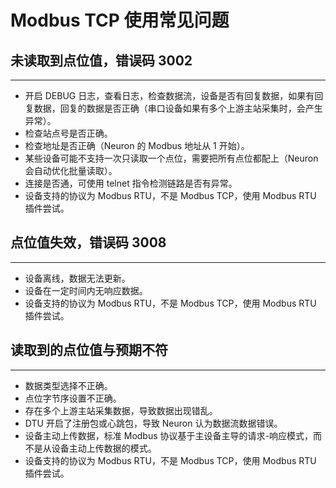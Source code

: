 # Modbus TCP 使用常见问题

## 未读取到点位值，错误码 3002
---
* 开启 DEBUG 日志，查看日志，检查数据流，设备是否有回复数据，如果有回复数据，回复的数据是否正确（串口设备如果有多个上游主站采集时，会产生异常）。
* 检查站点号是否正确。
* 检查地址是否正确（Neuron 的 Modbus 地址从 1 开始）。
* 某些设备可能不支持一次只读取一个点位，需要把所有点位都配上（Neuron 会自动优化批量读取）。
* 连接是否通，可使用 telnet 指令检测链路是否有异常。
* 设备支持的协议为 Modbus RTU，不是 Modbus TCP，使用 Modbus RTU 插件尝试。

## 点位值失效，错误码 3008
---
* 设备离线，数据无法更新。
* 设备在一定时间内无响应数据。
* 设备支持的协议为 Modbus RTU，不是 Modbus TCP，使用 Modbus RTU 插件尝试。

## 读取到的点位值与预期不符
---
* 数据类型选择不正确。
* 点位字节序设置不正确。
* 存在多个上游主站采集数据，导致数据出现错乱。
* DTU 开启了注册包或心跳包，导致 Neuron 认为数据流数据错误。
* 设备主动上传数据，标准 Modbus 协议基于主设备主导的请求-响应模式，而不是从设备主动上传数据的模式。
* 设备支持的协议为 Modbus RTU，不是 Modbus TCP，使用 Modbus RTU 插件尝试。
